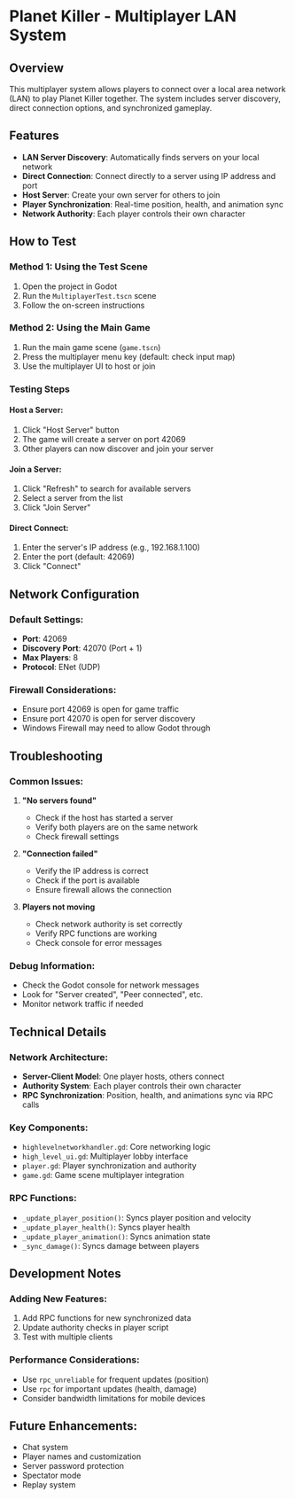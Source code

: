 # Planet Killer - Multiplayer LAN System

## Overview
This multiplayer system allows players to connect over a local area network (LAN) to play Planet Killer together. The system includes server discovery, direct connection options, and synchronized gameplay.

## Features
- **LAN Server Discovery**: Automatically finds servers on your local network
- **Direct Connection**: Connect directly to a server using IP address and port
- **Host Server**: Create your own server for others to join
- **Player Synchronization**: Real-time position, health, and animation sync
- **Network Authority**: Each player controls their own character

## How to Test

### Method 1: Using the Test Scene
1. Open the project in Godot
2. Run the `MultiplayerTest.tscn` scene
3. Follow the on-screen instructions

### Method 2: Using the Main Game
1. Run the main game scene (`game.tscn`)
2. Press the multiplayer menu key (default: check input map)
3. Use the multiplayer UI to host or join

### Testing Steps

#### Host a Server:
1. Click "Host Server" button
2. The game will create a server on port 42069
3. Other players can now discover and join your server

#### Join a Server:
1. Click "Refresh" to search for available servers
2. Select a server from the list
3. Click "Join Server"

#### Direct Connect:
1. Enter the server's IP address (e.g., 192.168.1.100)
2. Enter the port (default: 42069)
3. Click "Connect"

## Network Configuration

### Default Settings:
- **Port**: 42069
- **Discovery Port**: 42070 (Port + 1)
- **Max Players**: 8
- **Protocol**: ENet (UDP)

### Firewall Considerations:
- Ensure port 42069 is open for game traffic
- Ensure port 42070 is open for server discovery
- Windows Firewall may need to allow Godot through

## Troubleshooting

### Common Issues:

1. **"No servers found"**
   - Check if the host has started a server
   - Verify both players are on the same network
   - Check firewall settings

2. **"Connection failed"**
   - Verify the IP address is correct
   - Check if the port is available
   - Ensure firewall allows the connection

3. **Players not moving**
   - Check network authority is set correctly
   - Verify RPC functions are working
   - Check console for error messages

### Debug Information:
- Check the Godot console for network messages
- Look for "Server created", "Peer connected", etc.
- Monitor network traffic if needed

## Technical Details

### Network Architecture:
- **Server-Client Model**: One player hosts, others connect
- **Authority System**: Each player controls their own character
- **RPC Synchronization**: Position, health, and animations sync via RPC calls

### Key Components:
- `highlevelnetworkhandler.gd`: Core networking logic
- `high_level_ui.gd`: Multiplayer lobby interface
- `player.gd`: Player synchronization and authority
- `game.gd`: Game scene multiplayer integration

### RPC Functions:
- `_update_player_position()`: Syncs player position and velocity
- `_update_player_health()`: Syncs player health
- `_update_player_animation()`: Syncs animation state
- `_sync_damage()`: Syncs damage between players

## Development Notes

### Adding New Features:
1. Add RPC functions for new synchronized data
2. Update authority checks in player script
3. Test with multiple clients

### Performance Considerations:
- Use `rpc_unreliable` for frequent updates (position)
- Use `rpc` for important updates (health, damage)
- Consider bandwidth limitations for mobile devices

## Future Enhancements:
- Chat system
- Player names and customization
- Server password protection
- Spectator mode
- Replay system
